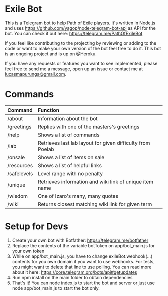 # Exile Bot
This is a Telegram bot to help Path of Exile players. It's written in Node.js and uses https://github.com/yagop/node-telegram-bot-api as API for the bot. You can check it out here: https://telegram.me/PathOfExileBot

If you feel like contributing to the projecting by reviewing or adding to the code or want to make your own version of the bot feel free to do it. This bot is an ongoing project and is up on @Heroku.

If you have any requests or features you want to see implemented, please feel free to send me a message, open up an issue or contact me at lucasmapurunga@gmail.com.

# Commands

| Command     | Function                                         
|:------------|:-------------------------------------------------|
| /about     | Information about the bot   |
| /greetings | Replies with one of the masters's greetings
| /help      | Shows a list of commands
| /lab       | Retrieves last lab layout for given difficulty from Poelab
| /onsale    | Shows a list of items on sale
| /resources | Shows a list of helpful links
| /safelevels| Level range with no penalty
| /unique    | Retrieves information and wiki link of unique item name
| /wisdom    | One of Izaro's many, many quotes
| /wiki      | Returns closest matching wiki link for given term




# Setup for Devs
1. Create your own bot with Botfather: https://telegram.me/botfather
2. Replace the contents of the variable botToken on app/bot_main.js for your own token
3. While on app/bot_main.js, you have to change exileBot.webhook(...) contents for you own domain if you want to use webhooks. For tests, you might want to delete that line to use polling. You can read more about it here: https://core.telegram.org/bots/api#getupdates
4. Run npm install on the main folder to obtain dependencies
5. That's it! You can node index.js to start the bot and server or just use node app/bot_main.js to start the bot only.
